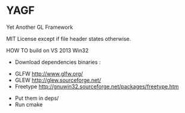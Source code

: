 # YAGF
Yet Another GL Framework


MIT License except if file header states otherwise.

HOW TO build on VS 2013 Win32
- Download dependencies binaries :
* GLFW http://www.glfw.org/
* GLEW http://glew.sourceforge.net/
* Freetype http://gnuwin32.sourceforge.net/packages/freetype.htm
- Put them in deps/
- Run cmake